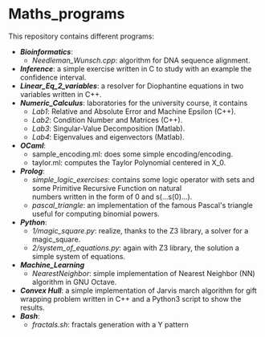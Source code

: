 # Maths_programs

This repository contains different programs:
  + ***Bioinformatics***:
    - *Needleman_Wunsch.cpp*: algorithm for DNA sequence alignment.
  + ***Inference***: a simple exercise written in C to study with an example the confidence interval.
  + ***Linear_Eq_2_variables***: a resolver for Diophantine equations in two variables written in C++.
  + ***Numeric_Calculus***: laboratories for the university course, it contains
    - *Lab1*: Relative and Absolute Error and Machine Epsilon (C++).
    - *Lab2*: Condition Number and Matrices (C++).
    - *Lab3*: Singular-Value Decomposition (Matlab).
    - *Lab4*: Eigenvalues and eigenvectors (Matlab).
  + ***OCaml***:
    - sample_encoding.ml: does some simple encoding/encoding.
    - taylor.ml: computes the Taylor Polynomial centered in X_0.
  + ***Prolog***:
    - *simple_logic_exercises*: contains some logic operator with sets and some Primitive Recursive Function on natural       
      numbers written in the form of 0 and s(...s(0)...).
    - *pascal_triangle*: an implementation of the famous Pascal's triangle useful for computing binomial powers.
  + ***Python***:
    - *1/magic_square.py*: realize, thanks to the Z3 library, a solver for a magic_square.
    - *2/system_of_equations.py*: again with Z3 library, the solution a simple system of equations.
  + ***Machine_Learning***
    - *NearestNeighbor*: simple implementation of Nearest Neighbor (NN) algorithm in GNU Octave.
  + ***Convex Hull***: a simple implementation of Jarvis march algorithm for gift wrapping problem written in C++ and a Python3 script to show the results.
  + ***Bash***:
    - *fractals.sh*: fractals generation with a Y pattern
